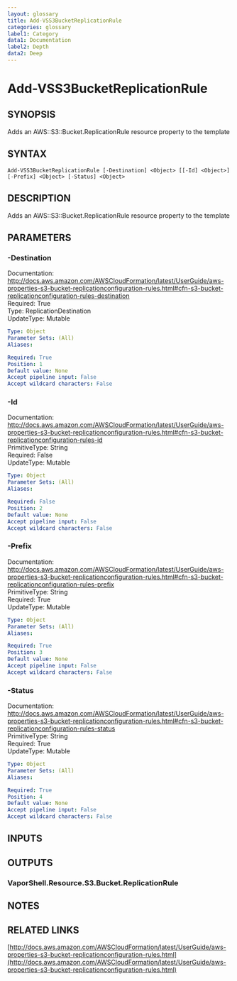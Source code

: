 ```yaml
---
layout: glossary
title: Add-VSS3BucketReplicationRule
categories: glossary
label1: Category
data1: Documentation
label2: Depth
data2: Deep
---
```


# Add-VSS3BucketReplicationRule

## SYNOPSIS
Adds an AWS::S3::Bucket.ReplicationRule resource property to the template

## SYNTAX

```
Add-VSS3BucketReplicationRule [-Destination] <Object> [[-Id] <Object>] [-Prefix] <Object> [-Status] <Object>
```

## DESCRIPTION
Adds an AWS::S3::Bucket.ReplicationRule resource property to the template

## PARAMETERS

### -Destination
Documentation: http://docs.aws.amazon.com/AWSCloudFormation/latest/UserGuide/aws-properties-s3-bucket-replicationconfiguration-rules.html#cfn-s3-bucket-replicationconfiguration-rules-destination    
Required: True    
Type: ReplicationDestination    
UpdateType: Mutable

```yaml
Type: Object
Parameter Sets: (All)
Aliases: 

Required: True
Position: 1
Default value: None
Accept pipeline input: False
Accept wildcard characters: False
```

### -Id
Documentation: http://docs.aws.amazon.com/AWSCloudFormation/latest/UserGuide/aws-properties-s3-bucket-replicationconfiguration-rules.html#cfn-s3-bucket-replicationconfiguration-rules-id    
PrimitiveType: String    
Required: False    
UpdateType: Mutable

```yaml
Type: Object
Parameter Sets: (All)
Aliases: 

Required: False
Position: 2
Default value: None
Accept pipeline input: False
Accept wildcard characters: False
```

### -Prefix
Documentation: http://docs.aws.amazon.com/AWSCloudFormation/latest/UserGuide/aws-properties-s3-bucket-replicationconfiguration-rules.html#cfn-s3-bucket-replicationconfiguration-rules-prefix    
PrimitiveType: String    
Required: True    
UpdateType: Mutable

```yaml
Type: Object
Parameter Sets: (All)
Aliases: 

Required: True
Position: 3
Default value: None
Accept pipeline input: False
Accept wildcard characters: False
```

### -Status
Documentation: http://docs.aws.amazon.com/AWSCloudFormation/latest/UserGuide/aws-properties-s3-bucket-replicationconfiguration-rules.html#cfn-s3-bucket-replicationconfiguration-rules-status    
PrimitiveType: String    
Required: True    
UpdateType: Mutable

```yaml
Type: Object
Parameter Sets: (All)
Aliases: 

Required: True
Position: 4
Default value: None
Accept pipeline input: False
Accept wildcard characters: False
```

## INPUTS

## OUTPUTS

### VaporShell.Resource.S3.Bucket.ReplicationRule

## NOTES

## RELATED LINKS

[http://docs.aws.amazon.com/AWSCloudFormation/latest/UserGuide/aws-properties-s3-bucket-replicationconfiguration-rules.html](http://docs.aws.amazon.com/AWSCloudFormation/latest/UserGuide/aws-properties-s3-bucket-replicationconfiguration-rules.html)

